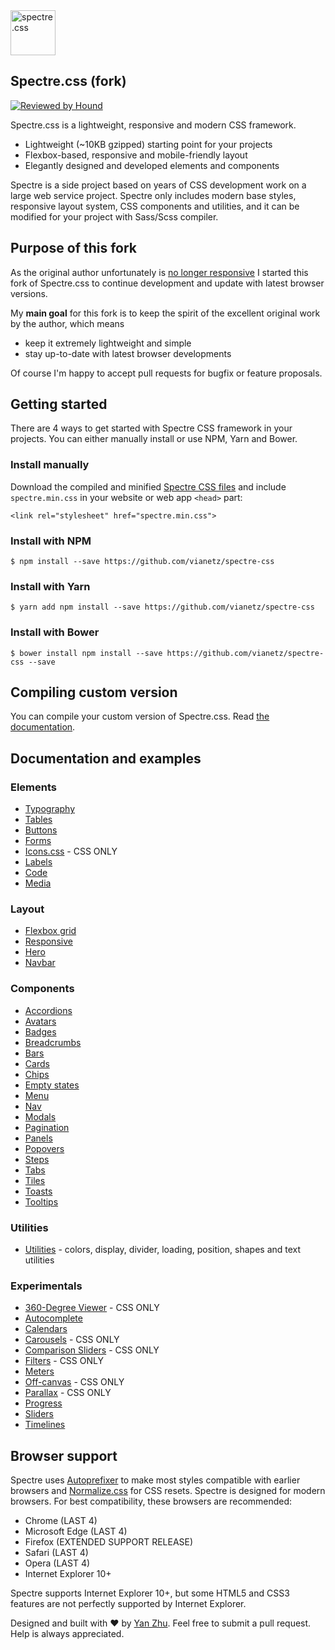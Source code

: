 <a href="https://vianetz.github.io/spectre-css">
  <img src="https://vianetz.github.io/spectre-css/img/spectre-logo.svg" width="72" height="72" alt="spectre.css">
</a>

## Spectre.css (fork)

[![Reviewed by Hound](https://img.shields.io/badge/Reviewed_by-Hound-8E64B0.svg)](https://houndci.com)

Spectre.css is a lightweight, responsive and modern CSS framework.

- Lightweight (~10KB gzipped) starting point for your projects
- Flexbox-based, responsive and mobile-friendly layout
- Elegantly designed and developed elements and components

Spectre is a side project based on years of CSS development work on a large web service project. Spectre only includes modern base styles, responsive layout system, CSS components and utilities, and it can be modified for your project with Sass/Scss compiler.

## Purpose of this fork

As the original author unfortunately is [no longer responsive](https://github.com/picturepan2/spectre/issues/684) I started this fork of Spectre.css to continue development and update with latest browser versions.

My **main goal** for this fork is to keep the spirit of the excellent original work by the author, which means
- keep it extremely lightweight and simple
- stay up-to-date with latest browser developments

Of course I'm happy to accept pull requests for bugfix or feature proposals.

## Getting started

There are 4 ways to get started with Spectre CSS framework in your projects. You can either manually install or use NPM, Yarn and Bower.

### Install manually
Download the compiled and minified [Spectre CSS files](https://github.com/vianetz/spectre-css/releases) and include `spectre.min.css` in your website or web app `<head>` part:

`<link rel="stylesheet" href="spectre.min.css">`

### Install with NPM
`$ npm install --save https://github.com/vianetz/spectre-css`

### Install with Yarn
`$ yarn add npm install --save https://github.com/vianetz/spectre-css`

### Install with Bower
`$ bower install npm install --save https://github.com/vianetz/spectre-css --save`

## Compiling custom version

You can compile your custom version of Spectre.css. Read [the documentation](https://vianetz.github.io/spectre-css/getting-started/custom.html).

## Documentation and examples

### Elements

- [Typography](https://vianetz.github.io/spectre-css/elements/typography.html)
- [Tables](https://vianetz.github.io/spectre-css/elements/tables.html)
- [Buttons](https://vianetz.github.io/spectre-css/elements/buttons.html)
- [Forms](https://vianetz.github.io/spectre-css/elements/forms.html)
- [Icons.css](https://vianetz.github.io/icons.css) - CSS ONLY
- [Labels](https://vianetz.github.io/spectre-css/elements/labels.html)
- [Code](https://vianetz.github.io/spectre-css/elements/code.html)
- [Media](https://vianetz.github.io/spectre-css/elements/media.html)

### Layout
- [Flexbox grid](https://vianetz.github.io/spectre-css/layout/grid.html) 
- [Responsive](https://vianetz.github.io/spectre-css/layout/responsive.html)
- [Hero](https://vianetz.github.io/spectre-css/layout/hero.html)
- [Navbar](https://vianetz.github.io/spectre-css/layout/navbar.html)

### Components
- [Accordions](https://vianetz.github.io/spectre-css/components/accordions.html)
- [Avatars](https://vianetz.github.io/spectre-css/components/avatars.html)
- [Badges](https://vianetz.github.io/spectre-css/components/badges.html)
- [Breadcrumbs](https://vianetz.github.io/spectre-css/components/breadcrumbs.html)
- [Bars](https://vianetz.github.io/spectre-css/components/bars.html)
- [Cards](https://vianetz.github.io/spectre-css/components/cards.html)
- [Chips](https://vianetz.github.io/spectre-css/components/chips.html)
- [Empty states](https://vianetz.github.io/spectre-css/components/empty.html)
- [Menu](https://vianetz.github.io/spectre-css/components/menu.html)
- [Nav](https://vianetz.github.io/spectre-css/components/nav.html)
- [Modals](https://vianetz.github.io/spectre-css/components/modals.html)
- [Pagination](https://vianetz.github.io/spectre-css/components/pagination.html)
- [Panels](https://vianetz.github.io/spectre-css/components/panels.html)
- [Popovers](https://vianetz.github.io/spectre-css/components/popovers.html)
- [Steps](https://vianetz.github.io/spectre-css/components/steps.html)
- [Tabs](https://vianetz.github.io/spectre-css/components/tabs.html)
- [Tiles](https://vianetz.github.io/spectre-css/components/tiles.html)
- [Toasts](https://vianetz.github.io/spectre-css/components/toasts.html)
- [Tooltips](https://vianetz.github.io/spectre-css/components/tooltips.html)

### Utilities

- [Utilities](https://vianetz.github.io/spectre-css/utilities.html) - colors, display, divider, loading, position, shapes and text utilities

### Experimentals
- [360-Degree Viewer](https://vianetz.github.io/spectre-css/experimentals/viewer-360.html) - CSS ONLY
- [Autocomplete](https://vianetz.github.io/spectre-css/experimentals/autocomplete.html)
- [Calendars](https://vianetz.github.io/spectre-css/experimentals/calendars.html)
- [Carousels](https://vianetz.github.io/spectre-css/experimentals/carousels.html) - CSS ONLY
- [Comparison Sliders](https://vianetz.github.io/spectre-css/experimentals/comparison.html) - CSS ONLY
- [Filters](https://vianetz.github.io/spectre-css/experimentals/filters.html) - CSS ONLY
- [Meters](https://vianetz.github.io/spectre-css/experimentals/meters.html)
- [Off-canvas](https://vianetz.github.io/spectre-css/experimentals/off-canvas.html) - CSS ONLY
- [Parallax](https://vianetz.github.io/spectre-css/experimentals/parallax.html) - CSS ONLY
- [Progress](https://vianetz.github.io/spectre-css/experimentals/progress.html)
- [Sliders](https://vianetz.github.io/spectre-css/experimentals/sliders.html)
- [Timelines](https://vianetz.github.io/spectre-css/experimentals/timelines.html)

## Browser support
Spectre uses [Autoprefixer](https://github.com/postcss/autoprefixer) to make most styles compatible with earlier browsers and [Normalize.css](https://necolas.github.io/normalize.css/) for CSS resets. Spectre is designed for modern browsers. For best compatibility, these browsers are recommended:

- Chrome (LAST 4)
- Microsoft Edge (LAST 4)
- Firefox (EXTENDED SUPPORT RELEASE)
- Safari (LAST 4)
- Opera (LAST 4)
- Internet Explorer 10+

Spectre supports Internet Explorer 10+, but some HTML5 and CSS3 features are not perfectly supported by Internet Explorer.

Designed and built with ♥ by [Yan Zhu](https://twitter.com/picturepan2). Feel free to submit a pull request. Help is always appreciated.
